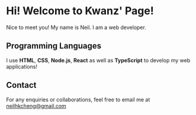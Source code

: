 # Hi! Welcome to Kwanz' Page!
Nice to meet you! My name is Neil. I am a web developer.

## Programming Languages
I use **HTML**, **CSS**, **Node.js**, **React** as well as **TypeScript** to develop my web applications!

## Contact
For any enquiries or collaborations, feel free to email me at neilhkcheng@gmail.com
